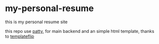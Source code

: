 # my-personal-resume
this is my personal resume site

this repo use [patty](https://github.com/ah8ad3/patty), 
for main backend and an simple html template, thanks to [templateflip](https://templateflip.com)

